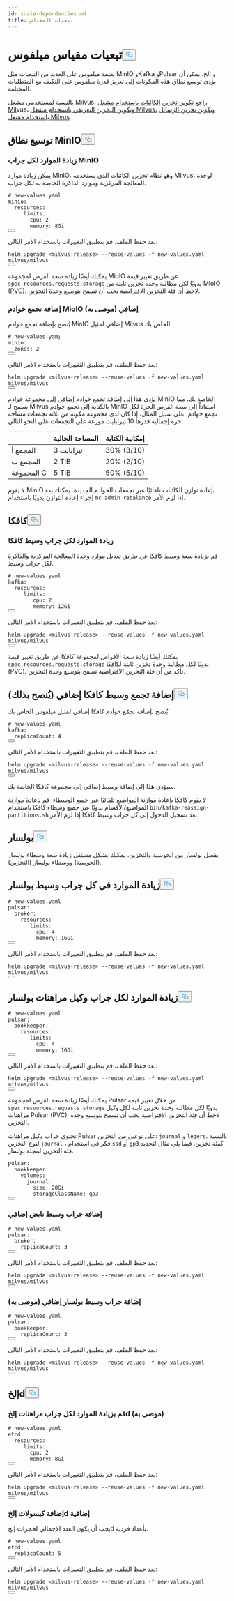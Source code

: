 ```yaml
---
id: scale-dependencies.md
title: تبعيات المقياس
---
```

<h1 id="Scale-Milvus-Dependencies" class="common-anchor-header">تبعيات مقياس ميلفوس<button data-href="#Scale-Milvus-Dependencies" class="anchor-icon" translate="no">
      <svg translate="no"
        aria-hidden="true"
        focusable="false"
        height="20"
        version="1.1"
        viewBox="0 0 16 16"
        width="16"
      >
        <path
          fill="#0092E4"
          fill-rule="evenodd"
          d="M4 9h1v1H4c-1.5 0-3-1.69-3-3.5S2.55 3 4 3h4c1.45 0 3 1.69 3 3.5 0 1.41-.91 2.72-2 3.25V8.59c.58-.45 1-1.27 1-2.09C10 5.22 8.98 4 8 4H4c-.98 0-2 1.22-2 2.5S3 9 4 9zm9-3h-1v1h1c1 0 2 1.22 2 2.5S13.98 12 13 12H9c-.98 0-2-1.22-2-2.5 0-.83.42-1.64 1-2.09V6.25c-1.09.53-2 1.84-2 3.25C6 11.31 7.55 13 9 13h4c1.45 0 3-1.69 3-3.5S14.5 6 13 6z"
        ></path>
      </svg>
    </button></h1><p>يعتمد ميلفوس على العديد من التبعيات مثل MinIO وKafka وPulsar و إلخ. يمكن أن يؤدي توسيع نطاق هذه المكونات إلى تعزيز قدرة ميلفوس على التكيف مع المتطلبات المختلفة.</p>
<div class="alert note">
<p>بالنسبة لمستخدمي مشغل Milvus، راجع <a href="/docs/ar/object_storage_operator.md">تكوين تخزين الكائنات باستخدام مشغل Mil</a>vus، <a href="/docs/ar/meta_storage_operator.md">وتكوين التخزين التعريفي باستخدام مشغل Milvus،</a> <a href="/docs/ar/message_storage_operator.md">وتكوين تخزين الرسائل باستخدام مشغل Milvus</a>.</p>
</div>
<h2 id="Scale-MinIO" class="common-anchor-header">توسيع نطاق MinIO<button data-href="#Scale-MinIO" class="anchor-icon" translate="no">
      <svg translate="no"
        aria-hidden="true"
        focusable="false"
        height="20"
        version="1.1"
        viewBox="0 0 16 16"
        width="16"
      >
        <path
          fill="#0092E4"
          fill-rule="evenodd"
          d="M4 9h1v1H4c-1.5 0-3-1.69-3-3.5S2.55 3 4 3h4c1.45 0 3 1.69 3 3.5 0 1.41-.91 2.72-2 3.25V8.59c.58-.45 1-1.27 1-2.09C10 5.22 8.98 4 8 4H4c-.98 0-2 1.22-2 2.5S3 9 4 9zm9-3h-1v1h1c1 0 2 1.22 2 2.5S13.98 12 13 12H9c-.98 0-2-1.22-2-2.5 0-.83.42-1.64 1-2.09V6.25c-1.09.53-2 1.84-2 3.25C6 11.31 7.55 13 9 13h4c1.45 0 3-1.69 3-3.5S14.5 6 13 6z"
        ></path>
      </svg>
    </button></h2><h3 id="Increase-resources-per-MinIO-pod" class="common-anchor-header">زيادة الموارد لكل جراب MinIO</h3><p>يمكن زيادة موارد MinIO، وهو نظام تخزين الكائنات الذي يستخدمه Milvus، لوحدة المعالجة المركزية وموارد الذاكرة الخاصة به لكل جراب.</p>
<pre><code translate="no" class="language-yaml"><span class="hljs-comment"># new-values.yaml</span>
minio:
  resources:
     limits:
       cpu: <span class="hljs-number">2</span>
       memory: 8Gi
<button class="copy-code-btn"></button></code></pre>
<p>بعد حفظ الملف، قم بتطبيق التغييرات باستخدام الأمر التالي:</p>
<pre><code translate="no" class="language-shell">helm upgrade &lt;milvus-release&gt; --reuse-values -f <span class="hljs-keyword">new</span>-values.<span class="hljs-property">yaml</span> milvus/milvus
<button class="copy-code-btn"></button></code></pre>
<p>يمكنك أيضًا زيادة سعة القرص لمجموعة MioIO عن طريق تغيير قيمة <code translate="no">spec.resources.requests.storage</code> يدويًا لكل مطالبة وحدة تخزين ثابتة من MioIO (PVC). لاحظ أن فئة التخزين الافتراضية يجب أن تسمح بتوسيع وحدة التخزين.</p>
<h3 id="Add-an-extra-MinIO-server-pool-Recommended" class="common-anchor-header">إضافة تجمع خوادم MioIO إضافي (موصى به)</h3><p>يُنصح بإضافة تجمع خوادم MioIO إضافي لمثيل Milvus الخاص بك.</p>
<pre><code translate="no" class="language-yaml"><span class="hljs-comment"># new-values.yam;</span>
minio:
  zones: <span class="hljs-number">2</span>
<button class="copy-code-btn"></button></code></pre>
<p>بعد حفظ الملف، قم بتطبيق التغييرات باستخدام الأمر التالي:</p>
<pre><code translate="no" class="language-shell">helm upgrade &lt;milvus-release&gt; --reuse-values -f <span class="hljs-keyword">new</span>-values.<span class="hljs-property">yaml</span> milvus/milvus
<button class="copy-code-btn"></button></code></pre>
<p>يؤدي هذا إلى إضافة تجمع خوادم إضافي إلى مجموعة خوادم MinIO الخاصة بك، مما يسمح لـ Milvus بالكتابة إلى تجمع خوادم MinIO استناداً إلى سعة القرص الحرة لكل تجمع خوادم. على سبيل المثال، إذا كان لدى مجموعة مكونة من ثلاثة تجمعات مساحة حرة إجمالية قدرها 10 تيرابايت موزعة على التجمعات على النحو التالي:</p>
<table>
<thead>
<tr><th></th><th>المساحة الخالية</th><th>إمكانية الكتابة</th></tr>
</thead>
<tbody>
<tr><td>المجمع أ</td><td>3 تيرابايت</td><td>30% (3/10)</td></tr>
<tr><td>المجمع ب</td><td>2 TiB</td><td>20% (2/10)</td></tr>
<tr><td>المجموعة C</td><td>5 TiB</td><td>50% (5/10)</td></tr>
</tbody>
</table>
<div class="alert note">
<p>لا يقوم MinIO بإعادة توازن الكائنات تلقائيًا عبر تجمعات الخوادم الجديدة. يمكنك بدء إجراء إعادة التوازن يدويًا باستخدام <code translate="no">mc admin rebalance</code> إذا لزم الأمر.</p>
</div>
<h2 id="Kafka" class="common-anchor-header">كافكا<button data-href="#Kafka" class="anchor-icon" translate="no">
      <svg translate="no"
        aria-hidden="true"
        focusable="false"
        height="20"
        version="1.1"
        viewBox="0 0 16 16"
        width="16"
      >
        <path
          fill="#0092E4"
          fill-rule="evenodd"
          d="M4 9h1v1H4c-1.5 0-3-1.69-3-3.5S2.55 3 4 3h4c1.45 0 3 1.69 3 3.5 0 1.41-.91 2.72-2 3.25V8.59c.58-.45 1-1.27 1-2.09C10 5.22 8.98 4 8 4H4c-.98 0-2 1.22-2 2.5S3 9 4 9zm9-3h-1v1h1c1 0 2 1.22 2 2.5S13.98 12 13 12H9c-.98 0-2-1.22-2-2.5 0-.83.42-1.64 1-2.09V6.25c-1.09.53-2 1.84-2 3.25C6 11.31 7.55 13 9 13h4c1.45 0 3-1.69 3-3.5S14.5 6 13 6z"
        ></path>
      </svg>
    </button></h2><h3 id="Increase-resource-per-Kafka-broker-pod" class="common-anchor-header">زيادة الموارد لكل جراب وسيط كافكا</h3><p>قم بزيادة سعة وسيط كافكا عن طريق تعديل موارد وحدة المعالجة المركزية والذاكرة لكل جراب وسيط.</p>
<pre><code translate="no" class="language-yaml"><span class="hljs-comment"># new-values.yaml</span>
kafka:
  resources:
     limits:
        cpu: <span class="hljs-number">2</span>
        memory: 12Gi
<button class="copy-code-btn"></button></code></pre>
<p>بعد حفظ الملف، قم بتطبيق التغييرات باستخدام الأمر التالي:</p>
<pre><code translate="no" class="language-bash">helm upgrade &lt;milvus-release&gt; --reuse-values -f <span class="hljs-keyword">new</span>-values.<span class="hljs-property">yaml</span> milvus/milvus
<button class="copy-code-btn"></button></code></pre>
<p>يمكنك أيضًا زيادة سعة الأقراص لمجموعة كافكا عن طريق تغيير قيمة <code translate="no">spec.resources.requests.storage</code> يدويًا لكل مطالبة وحدة تخزين ثابتة لكافكا (PVC). تأكد من أن فئة التخزين الافتراضية تسمح بتوسيع وحدة التخزين.</p>
<h2 id="Add-an-extra-Kafka-broker-pool-Recommended" class="common-anchor-header">إضافة تجمع وسيط كافكا إضافي (يُنصح بذلك)<button data-href="#Add-an-extra-Kafka-broker-pool-Recommended" class="anchor-icon" translate="no">
      <svg translate="no"
        aria-hidden="true"
        focusable="false"
        height="20"
        version="1.1"
        viewBox="0 0 16 16"
        width="16"
      >
        <path
          fill="#0092E4"
          fill-rule="evenodd"
          d="M4 9h1v1H4c-1.5 0-3-1.69-3-3.5S2.55 3 4 3h4c1.45 0 3 1.69 3 3.5 0 1.41-.91 2.72-2 3.25V8.59c.58-.45 1-1.27 1-2.09C10 5.22 8.98 4 8 4H4c-.98 0-2 1.22-2 2.5S3 9 4 9zm9-3h-1v1h1c1 0 2 1.22 2 2.5S13.98 12 13 12H9c-.98 0-2-1.22-2-2.5 0-.83.42-1.64 1-2.09V6.25c-1.09.53-2 1.84-2 3.25C6 11.31 7.55 13 9 13h4c1.45 0 3-1.69 3-3.5S14.5 6 13 6z"
        ></path>
      </svg>
    </button></h2><p>يُنصح بإضافة تجمّع خوادم كافكا إضافي لمثيل ميلفوس الخاص بك.</p>
<pre><code translate="no" class="language-yaml"><span class="hljs-comment"># new-values.yaml</span>
kafka:
  replicaCount: <span class="hljs-number">4</span>
<button class="copy-code-btn"></button></code></pre>
<p>بعد حفظ الملف، قم بتطبيق التغييرات باستخدام الأمر التالي:</p>
<pre><code translate="no" class="language-shell">helm upgrade &lt;milvus-release&gt; --reuse-values -f <span class="hljs-keyword">new</span>-values.<span class="hljs-property">yaml</span> milvus/milvus
<button class="copy-code-btn"></button></code></pre>
<p>سيؤدي هذا إلى إضافة وسيط إضافي إلى مجموعة كافكا الخاصة بك.</p>
<div class="alert note">
<p>لا يقوم كافكا بإعادة موازنة المواضيع تلقائيًا عبر جميع الوسطاء. قم بإعادة موازنة المواضيع/الأقسام يدويًا عبر جميع وسطاء كافكا باستخدام <code translate="no">bin/kafka-reassign-partitions.sh</code> بعد تسجيل الدخول إلى كل جراب وسيط كافكا إذا لزم الأمر.</p>
</div>
<h2 id="Pulsar" class="common-anchor-header">بولسار<button data-href="#Pulsar" class="anchor-icon" translate="no">
      <svg translate="no"
        aria-hidden="true"
        focusable="false"
        height="20"
        version="1.1"
        viewBox="0 0 16 16"
        width="16"
      >
        <path
          fill="#0092E4"
          fill-rule="evenodd"
          d="M4 9h1v1H4c-1.5 0-3-1.69-3-3.5S2.55 3 4 3h4c1.45 0 3 1.69 3 3.5 0 1.41-.91 2.72-2 3.25V8.59c.58-.45 1-1.27 1-2.09C10 5.22 8.98 4 8 4H4c-.98 0-2 1.22-2 2.5S3 9 4 9zm9-3h-1v1h1c1 0 2 1.22 2 2.5S13.98 12 13 12H9c-.98 0-2-1.22-2-2.5 0-.83.42-1.64 1-2.09V6.25c-1.09.53-2 1.84-2 3.25C6 11.31 7.55 13 9 13h4c1.45 0 3-1.69 3-3.5S14.5 6 13 6z"
        ></path>
      </svg>
    </button></h2><p>يفصل بولسار بين الحوسبة والتخزين. يمكنك بشكل مستقل زيادة سعة وسطاء بولسار (الحوسبة) ووسطاء بولسار (التخزين).</p>
<h2 id="Increase-resources-per-Pulsar-broker-pod" class="common-anchor-header">زيادة الموارد في كل جراب وسيط بولسار<button data-href="#Increase-resources-per-Pulsar-broker-pod" class="anchor-icon" translate="no">
      <svg translate="no"
        aria-hidden="true"
        focusable="false"
        height="20"
        version="1.1"
        viewBox="0 0 16 16"
        width="16"
      >
        <path
          fill="#0092E4"
          fill-rule="evenodd"
          d="M4 9h1v1H4c-1.5 0-3-1.69-3-3.5S2.55 3 4 3h4c1.45 0 3 1.69 3 3.5 0 1.41-.91 2.72-2 3.25V8.59c.58-.45 1-1.27 1-2.09C10 5.22 8.98 4 8 4H4c-.98 0-2 1.22-2 2.5S3 9 4 9zm9-3h-1v1h1c1 0 2 1.22 2 2.5S13.98 12 13 12H9c-.98 0-2-1.22-2-2.5 0-.83.42-1.64 1-2.09V6.25c-1.09.53-2 1.84-2 3.25C6 11.31 7.55 13 9 13h4c1.45 0 3-1.69 3-3.5S14.5 6 13 6z"
        ></path>
      </svg>
    </button></h2><pre><code translate="no" class="language-yaml"><span class="hljs-comment"># new-values.yaml</span>
pulsar:
  broker:
    resources:
       limits:
         cpu: <span class="hljs-number">4</span>
         memory: 16Gi
<button class="copy-code-btn"></button></code></pre>
<p>بعد حفظ الملف، قم بتطبيق التغييرات باستخدام الأمر التالي:</p>
<pre><code translate="no" class="language-shell">helm upgrade &lt;milvus-release&gt; --reuse-values -f <span class="hljs-keyword">new</span>-values.<span class="hljs-property">yaml</span> milvus/milvus
<button class="copy-code-btn"></button></code></pre>
<h2 id="Increase-resources-per-Pulsar-bookie-pod" class="common-anchor-header">زيادة الموارد لكل جراب وكيل مراهنات بولسار<button data-href="#Increase-resources-per-Pulsar-bookie-pod" class="anchor-icon" translate="no">
      <svg translate="no"
        aria-hidden="true"
        focusable="false"
        height="20"
        version="1.1"
        viewBox="0 0 16 16"
        width="16"
      >
        <path
          fill="#0092E4"
          fill-rule="evenodd"
          d="M4 9h1v1H4c-1.5 0-3-1.69-3-3.5S2.55 3 4 3h4c1.45 0 3 1.69 3 3.5 0 1.41-.91 2.72-2 3.25V8.59c.58-.45 1-1.27 1-2.09C10 5.22 8.98 4 8 4H4c-.98 0-2 1.22-2 2.5S3 9 4 9zm9-3h-1v1h1c1 0 2 1.22 2 2.5S13.98 12 13 12H9c-.98 0-2-1.22-2-2.5 0-.83.42-1.64 1-2.09V6.25c-1.09.53-2 1.84-2 3.25C6 11.31 7.55 13 9 13h4c1.45 0 3-1.69 3-3.5S14.5 6 13 6z"
        ></path>
      </svg>
    </button></h2><pre><code translate="no" class="language-yaml"><span class="hljs-comment"># new-values.yaml</span>
pulsar:
  bookkeeper:
    resources:
       limits:
         cpu: <span class="hljs-number">4</span>
         memory: 16Gi
<button class="copy-code-btn"></button></code></pre>
<p>بعد حفظ الملف، قم بتطبيق التغييرات باستخدام الأمر التالي:</p>
<pre><code translate="no" class="language-shell">helm upgrade &lt;milvus-release&gt; --reuse-values -f <span class="hljs-keyword">new</span>-values.<span class="hljs-property">yaml</span> milvus/milvus
<button class="copy-code-btn"></button></code></pre>
<p>يمكنك أيضًا زيادة سعة القرص لمجموعة Pulsar من خلال تغيير قيمة <code translate="no">spec.resources.requests.storage</code> يدويًا لكل مطالبة وحدة تخزين ثابتة لكل وكيل مراهنات Pulsar (PVC). لاحظ أن فئة التخزين الافتراضية يجب أن تسمح بتوسيع وحدة التخزين.</p>
<p>تحتوي جراب وكيل مراهنات Pulsar على نوعين من التخزين: <code translate="no">journal</code> و <code translate="no">legers</code>. بالنسبة لنوع التخزين <code translate="no">journal</code> ، فكر في استخدام <code translate="no">ssd</code> أو <code translate="no">gp3</code> كفئة تخزين. فيما يلي مثال لتحديد فئة التخزين لمجلة بولسار.</p>
<pre><code translate="no">pulsar:
  bookkeeper:
    volumes:
      journal:
        size: 20Gi
        storageClassName: gp3
<button class="copy-code-btn"></button></code></pre>
<h3 id="Add-an-extra-Pulsar-broker-pod" class="common-anchor-header">إضافة جراب وسيط نابض إضافي</h3><pre><code translate="no" class="language-yaml"><span class="hljs-comment"># new-values.yaml</span>
pulsar:
  broker:
    replicaCount: <span class="hljs-number">3</span>
<button class="copy-code-btn"></button></code></pre>
<p>بعد حفظ الملف، قم بتطبيق التغييرات باستخدام الأمر التالي:</p>
<pre><code translate="no" class="language-shell">helm upgrade &lt;milvus-release&gt; --reuse-values -f <span class="hljs-keyword">new</span>-values.<span class="hljs-property">yaml</span> milvus/milvus
<button class="copy-code-btn"></button></code></pre>
<h3 id="Add-an-extra-Pulsar-bookie-pod-Recommended" class="common-anchor-header">إضافة جراب وسيط بولسار إضافي (موصى به)</h3><pre><code translate="no" class="language-yaml"><span class="hljs-comment"># new-values.yaml</span>
pulsar:
  bookkeeper:
    replicaCount: <span class="hljs-number">3</span>
<button class="copy-code-btn"></button></code></pre>
<p>بعد حفظ الملف، قم بتطبيق التغييرات باستخدام الأمر التالي:</p>
<pre><code translate="no" class="language-shell">helm upgrade &lt;milvus-release&gt; --reuse-values -f <span class="hljs-keyword">new</span>-values.<span class="hljs-property">yaml</span> milvus/milvus
<button class="copy-code-btn"></button></code></pre>
<h2 id="etcd" class="common-anchor-header">إلخd<button data-href="#etcd" class="anchor-icon" translate="no">
      <svg translate="no"
        aria-hidden="true"
        focusable="false"
        height="20"
        version="1.1"
        viewBox="0 0 16 16"
        width="16"
      >
        <path
          fill="#0092E4"
          fill-rule="evenodd"
          d="M4 9h1v1H4c-1.5 0-3-1.69-3-3.5S2.55 3 4 3h4c1.45 0 3 1.69 3 3.5 0 1.41-.91 2.72-2 3.25V8.59c.58-.45 1-1.27 1-2.09C10 5.22 8.98 4 8 4H4c-.98 0-2 1.22-2 2.5S3 9 4 9zm9-3h-1v1h1c1 0 2 1.22 2 2.5S13.98 12 13 12H9c-.98 0-2-1.22-2-2.5 0-.83.42-1.64 1-2.09V6.25c-1.09.53-2 1.84-2 3.25C6 11.31 7.55 13 9 13h4c1.45 0 3-1.69 3-3.5S14.5 6 13 6z"
        ></path>
      </svg>
    </button></h2><h3 id="Increase-resources-per-etcd-pod-recommended" class="common-anchor-header">قم بزيادة الموارد لكل جراب مراهنات إلخd (موصى به)</h3><pre><code translate="no" class="language-yaml"><span class="hljs-comment"># new-values.yaml</span>
etcd:
  resources:
     limits:
       cpu: <span class="hljs-number">2</span>
       memory: 8Gi
<button class="copy-code-btn"></button></code></pre>
<p>بعد حفظ الملف، قم بتطبيق التغييرات باستخدام الأمر التالي:</p>
<pre><code translate="no" class="language-shell">helm upgrade &lt;milvus-release&gt; --reuse-values -f <span class="hljs-keyword">new</span>-values.<span class="hljs-property">yaml</span> milvus/milvus
<button class="copy-code-btn"></button></code></pre>
<h3 id="Add-extra-etcd-pods" class="common-anchor-header">إضافة كبسولات إلخd إضافية</h3><p>يجب أن يكون العدد الإجمالي لحجرات إلخd بأعداد فردية.</p>
<pre><code translate="no" class="language-yaml"><span class="hljs-comment"># new-values.yaml</span>
etcd:
  replicaCount: <span class="hljs-number">5</span>
<button class="copy-code-btn"></button></code></pre>
<p>بعد حفظ الملف، قم بتطبيق التغييرات باستخدام الأمر التالي:</p>
<pre><code translate="no" class="language-shell">helm upgrade &lt;milvus-release&gt; --reuse-values -f <span class="hljs-keyword">new</span>-values.<span class="hljs-property">yaml</span> milvus/milvus
<button class="copy-code-btn"></button></code></pre>
